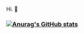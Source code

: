Hi. 🤔
### [![Anurag's GitHub stats](https://github-readme-stats.vercel.app/api?username=MiFeng-super&show_icons=true&theme=radical)](https://github.com/anuraghazra/github-readme-stats)
<!--
**MiFeng-super/MiFeng-super** is a ✨ _special_ ✨ repository because its `README.md` (this file) appears on your GitHub profile.

Here are some ideas to get you started:

- 🔭 I’m currently working on ...
- 🌱 I’m currently learning ...
- 👯 I’m looking to collaborate on ...
- 🤔 I’m looking for help with ...
- 💬 Ask me about ...
- 📫 How to reach me: ...
- 😄 Pronouns: ...
- ⚡ Fun fact: ...
-->
